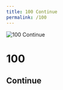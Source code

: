 ```yaml
---
title: 100 Continue
permalink: /100
---
```

<div class="status-page-container">
<div>
    <img src="http://i.imgur.com/mi9lcO6.jpg" alt="100 Continue" />
    <h1>100</h1>
    <h2>Continue</h2>
</div>
</div>
